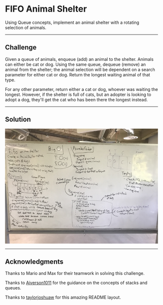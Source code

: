 # FIFO Animal Shelter
Using Queue concepts, implement an animal shelter with a rotating
selection of animals.

---

## Challenge
Given a queue of animals, enqueue (add) an animal to the shelter.
Animals can either be cat or dog.
Using the same queue, dequeue (remove) an animal from the shelter; 
the animal selection will be dependent on a search parameter for
either cat or dog.
Return the longest waiting animal of that type.

For any other parameter, return either a cat or dog, whoever was
waiting the longest.
However, if the shelter is full of cats, but an adopter is looking 
to adopt a dog, they'll get the cat who has been there
the longest instead.


---

## Solution

![Whiteboard Solution](/assets/FIFOanimalShelter.jpg)

---

## Acknowledgments
Thanks to Mario and Max for their teamwork in solving this challenge.

Thanks to [Aiverson1011](https://github.com/Aiverson1011) for the guidance
on the concepts of stacks and queues.

Thanks to [taylorjoshuaw](https://github.com/taylorjoshuaw) 
for this amazing README layout.

